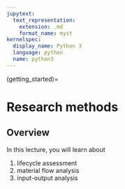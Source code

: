 ```yaml
---
jupytext:
  text_representation:
    extension: .md
    format_name: myst
kernelspec:
  display_name: Python 3
  language: python
  name: python3
---
```


(getting_started)=


# Research methods

## Overview

In this lecture, you will learn about

1.  lifecycle assessment
2.  material flow analysis
3.  input-output analysis

